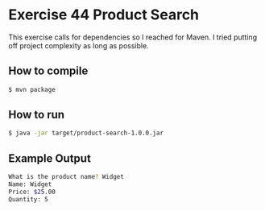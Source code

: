 # Exercise 44 Product Search

This exercise calls for dependencies so I reached for Maven. I tried putting off project complexity as long as possible.

## How to compile

```bash
$ mvn package
```

## How to run

```bash
$ java -jar target/product-search-1.0.0.jar
```

## Example Output

```bash
What is the product name? Widget
Name: Widget
Price: $25.00
Quantity: 5
```
